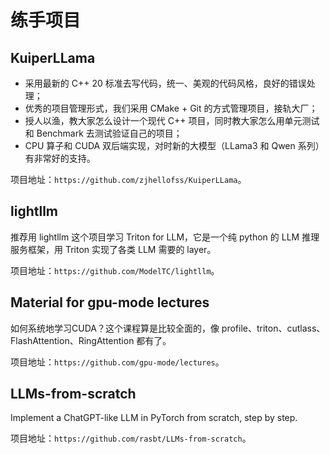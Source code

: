 # 练手项目

## KuiperLLama

- 采用最新的 C++ 20 标准去写代码，统一、美观的代码风格，良好的错误处理；
- 优秀的项目管理形式，我们采用 CMake + Git 的方式管理项目，接轨大厂；
- 授人以渔，教大家怎么设计一个现代 C++ 项目，同时教大家怎么用单元测试和 Benchmark 去测试验证自己的项目；
- CPU 算子和 CUDA 双后端实现，对时新的大模型（LLama3 和 Qwen 系列）有非常好的支持。

项目地址：`https://github.com/zjhellofss/KuiperLLama`。

## lightllm

推荐用 lightllm 这个项目学习 Triton for LLM，它是一个纯 python 的 LLM 推理服务框架，用 Triton 实现了各类 LLM 需要的 layer。

项目地址：`https://github.com/ModelTC/lightllm`。

## Material for gpu-mode lectures

如何系统地学习CUDA？这个课程算是比较全面的，像 profile、triton、cutlass、FlashAttention、RingAttention 都有了。

项目地址：`https://github.com/gpu-mode/lectures`。

## LLMs-from-scratch

Implement a ChatGPT-like LLM in PyTorch from scratch, step by step.

项目地址：`https://github.com/rasbt/LLMs-from-scratch`。

